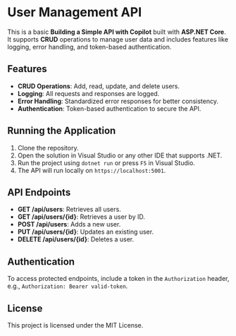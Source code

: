 # User Management API

This is a basic **Building a Simple API with Copilot** built with **ASP.NET Core**. It supports **CRUD** operations to manage user data and includes features like logging, error handling, and token-based authentication.

## Features

- **CRUD Operations**: Add, read, update, and delete users.
- **Logging**: All requests and responses are logged.
- **Error Handling**: Standardized error responses for better consistency.
- **Authentication**: Token-based authentication to secure the API.

## Running the Application

1. Clone the repository.
2. Open the solution in Visual Studio or any other IDE that supports .NET.
3. Run the project using `dotnet run` or press `F5` in Visual Studio.
4. The API will run locally on `https://localhost:5001`.

## API Endpoints

- **GET /api/users**: Retrieves all users.
- **GET /api/users/{id}**: Retrieves a user by ID.
- **POST /api/users**: Adds a new user.
- **PUT /api/users/{id}**: Updates an existing user.
- **DELETE /api/users/{id}**: Deletes a user.

## Authentication

To access protected endpoints, include a token in the `Authorization` header, e.g., `Authorization: Bearer valid-token`.

## License

This project is licensed under the MIT License.
